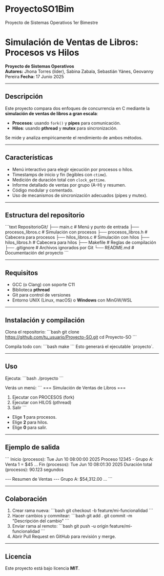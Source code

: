 # ProyectoSO1Bim
Proyecto de Sistemas Operativos 1er Bimestre

# Simulación de Ventas de Libros: Procesos vs Hilos

**Proyecto de Sistemas Operativos**  
**Autores:** Jhona Torres (líder), Sabina Zabala, Sebastián Yánes, Geovanny Pereira
**Fecha:** 17 Junio 2025

---

## Descripción

Este proyecto compara dos enfoques de concurrencia en C mediante la **simulación de ventas de libros a gran escala**:

- **Procesos**: usando `fork()` y **pipes** para comunicación.
- **Hilos**: usando **pthread** y **mutex** para sincronización.

Se mide y analiza empíricamente el rendimiento de ambos métodos.

---

## Características

- Menú interactivo para elegir ejecución por procesos o hilos.
- Timestamps de inicio y fin (legibles con `ctime`).
- Medición de duración total con `clock_gettime`.
- Informe detallado de ventas por grupo (A–H) y resumen.
- Código modular y comentado.
- Uso de mecanismos de sincronización adecuados (pipes y mutex).

---

## Estructura del repositorio

\`\`\`text
RepositorioGit/
├── main.c                  # Menú y punto de entrada
├── procesos_libros.c       # Simulación con procesos
├── procesos_libros.h       # Cabecera para procesos
├── hilos_libros.c          # Simulación con hilos
├── hilos_libros.h          # Cabecera para hilos
├── Makefile                # Reglas de compilación
├── .gitignore              # Archivos ignorados por Git
└── README.md               # Documentación del proyecto
\`\`\`

---

## Requisitos

- GCC (o Clang) con soporte C11  
- Biblioteca **pthread**  
- Git para control de versiones  
- Entorno UNIX (Linux, macOS) o **Windows** con MinGW/WSL

---

## Instalación y compilación

Clona el repositorio:
\`\`\`bash
git clone https://github.com/tu_usuario/Proyecto-SO.git
cd Proyecto-SO
\`\`\`

Compila todo con:
\`\`\`bash
make
\`\`\`
Esto generará el ejecutable \`proyecto\`.

---

## Uso

Ejecuta:
\`\`\`bash
./proyecto
\`\`\`

Verás un menú:
\`\`\`
=== Simulación de Ventas de Libros ===
1) Ejecutar con PROCESOS (fork)
2) Ejecutar con HILOS (pthread)
0) Salir
\`\`\`

- Elige **1** para procesos.  
- Elige **2** para hilos.  
- Elige **0** para salir.

---

## Ejemplo de salida

\`\`\`
Inicio (procesos): Tue Jun 10 08:00:00 2025
Proceso 12345 - Grupo A: Venta 1 = $45
...
Fin (procesos): Tue Jun 10 08:01:30 2025
Duración total (procesos): 90.123 segundos

--- Resumen de Ventas ---
Grupo A: $54,312.00
...
\`\`\`

---

## Colaboración

1. Crear rama nueva:
\`\`\`bash
git checkout -b feature/mi-funcionalidad
\`\`\`
2. Hacer cambios y commitear:
\`\`\`bash
git add .
git commit -m "Descripción del cambio"
\`\`\`
3. Enviar rama al remoto:
\`\`\`bash
git push -u origin feature/mi-funcionalidad
\`\`\`
4. Abrir Pull Request en GitHub para revisión y merge.

---

## Licencia

Este proyecto está bajo licencia **MIT**.
